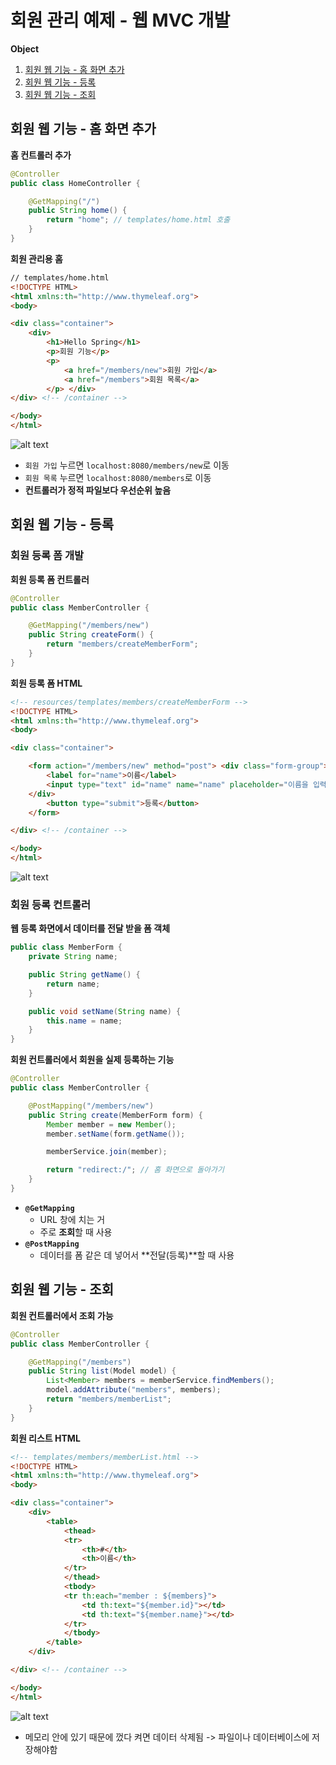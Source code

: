 # 회원 관리 예제 - 웹 MVC 개발

**Object**
1. [회원 웹 기능 - 홈 화면 추가](#회원-웹-기능---홈-화면-추가)
2. [회원 웹 기능 - 등록](#회원-웹-기능---등록)
3. [회원 웹 기능 - 조회](#회원-웹-기능---조회)

## 회원 웹 기능 - 홈 화면 추가
**홈 컨트롤러 추가**
```java
@Controller
public class HomeController {

    @GetMapping("/")
    public String home() {
        return "home"; // templates/home.html 호출
    }
}
```

**회원 관리용 홈**
```html
// templates/home.html
<!DOCTYPE HTML>
<html xmlns:th="http://www.thymeleaf.org">
<body>

<div class="container">
    <div>
        <h1>Hello Spring</h1>
        <p>회원 기능</p>
        <p>
            <a href="/members/new">회원 가입</a>
            <a href="/members">회원 목록</a>
        </p> </div>
</div> <!-- /container -->

</body>
</html>
```

![alt text](img/ex2_1.png)   
- `회원 가입` 누르면 `localhost:8080/members/new`로 이동
- `회원 목록` 누르면 `localhost:8080/members`로 이동
- **컨트롤러가 정적 파일보다 우선순위 높음**

## 회원 웹 기능 - 등록
### 회원 등록 폼 개발

**회원 등록 폼 컨트롤러**
```java
@Controller
public class MemberController {

    @GetMapping("/members/new")
    public String createForm() {
        return "members/createMemberForm";
    }
}

```

**회원 등록 폼 HTML**
```html
<!-- resources/templates/members/createMemberForm -->
<!DOCTYPE HTML>
<html xmlns:th="http://www.thymeleaf.org">
<body>

<div class="container">

    <form action="/members/new" method="post"> <div class="form-group">
        <label for="name">이름</label>
        <input type="text" id="name" name="name" placeholder="이름을 입력하세요">
    </div>
        <button type="submit">등록</button>
    </form>

</div> <!-- /container -->

</body>
</html>
```

![alt text](img/ex2_2.png)

### 회원 등록 컨트롤러
**웹 등록 화면에서 데이터를 전달 받을 폼 객체**
```java
public class MemberForm {
    private String name;

    public String getName() {
        return name;
    }

    public void setName(String name) {
        this.name = name;
    }
}
```

**회원 컨트롤러에서 회원을 실제 등록하는 기능**
```java
@Controller
public class MemberController {

    @PostMapping("/members/new")
    public String create(MemberForm form) {
        Member member = new Member();
        member.setName(form.getName());

        memberService.join(member);

        return "redirect:/"; // 홈 화면으로 돌아가기
    }
}
```
- **`@GetMapping`**
  - URL 창에 치는 거
  - 주로 **조회**할 때 사용
- **`@PostMapping`**
  - 데이터를 폼 같은 데 넣어서 **전달(등록)**할 때 사용

## 회원 웹 기능 - 조회
**회원 컨트롤러에서 조회 가능**
```java
@Controller
public class MemberController {

    @GetMapping("/members")
    public String list(Model model) {
        List<Member> members = memberService.findMembers();
        model.addAttribute("members", members);
        return "members/memberList";
    }
}
```

**회원 리스트 HTML**
```html
<!-- templates/members/memberList.html -->
<!DOCTYPE HTML>
<html xmlns:th="http://www.thymeleaf.org">
<body>

<div class="container">
    <div>
        <table>
            <thead>
            <tr>
                <th>#</th>
                <th>이름</th>
            </tr>
            </thead>
            <tbody>
            <tr th:each="member : ${members}">
                <td th:text="${member.id}"></td>
                <td th:text="${member.name}"></td>
            </tr>
            </tbody>
        </table>
    </div>

</div> <!-- /container -->

</body>
</html>
```

![alt text](img/ex2_3.png)

- 메모리 안에 있기 때문에 껐다 켜면 데이터 삭제됨 -> 파일이나 데이터베이스에 저장해야함
